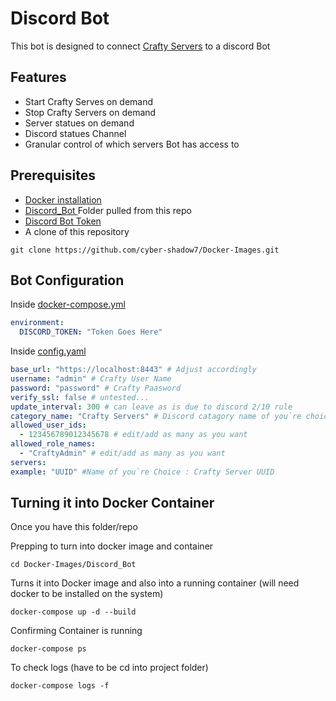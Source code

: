 # Discord Bot

This bot is designed to connect [Crafty Servers](https://craftycontrol.com) to a discord Bot


## Features  

- Start Crafty Serves on demand
- Stop Crafty Servers on demand
- Server statues on demand
- Discord statues Channel
- Granular control of which servers Bot has access to

## Prerequisites

- [Docker installation](https://github.com/cyber-shadow7/Docker-Images/blob/WIP/README.md#docker-images)
- [Discord_Bot ](/Discord_Bot/) Folder pulled from this repo
- [Discord Bot Token](https://discord.com/developers/applications)
- A clone of this repository 
```
git clone https://github.com/cyber-shadow7/Docker-Images.git
```

## Bot Configuration

Inside [docker-compose.yml](docker-compose.yml) 

```yml
environment:
  DISCORD_TOKEN: "Token Goes Here"
```

Inside [config.yaml](/Discord_Bot/config/config.yaml) 

```yml
base_url: "https://localhost:8443" # Adjust accordingly 
username: "admin" # Crafty User Name
password: "password" # Crafty Paasword
verify_ssl: false # untested...
update_interval: 300 # can leave as is due to discord 2/10 rule
category_name: "Crafty Servers" # Discord catagory name of you`re choice
allowed_user_ids:
  - 123456789012345678 # edit/add as many as you want
allowed_role_names:
  - "CraftyAdmin" # edit/add as many as you want
servers:  
example: "UUID" #Name of you`re Choice : Crafty Server UUID
```

## Turning it into Docker Container

Once you have this folder/repo


Prepping to turn into docker image and container

```
cd Docker-Images/Discord_Bot
```

Turns it into Docker image and also into a running container (will need docker to be installed on the system)
```
docker-compose up -d --build
```
Confirming Container is running
```
docker-compose ps
```
To check logs (have to be cd into project folder)
```
docker-compose logs -f
```
